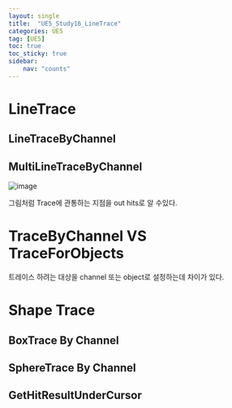 ```yaml
---
layout: single
title:  "UE5_Study16_LineTrace"
categories: UE5
tag: [UE5]
toc: true
toc_sticky: true
sidebar:
    nav: "counts"
---
```


# LineTrace

## LineTraceByChannel

## MultiLineTraceByChannel
![image](https://github.com/silverlnng/UE_ThirdPersonTemplate/assets/112385982/ce57ab29-342e-49d1-aa3a-ccd1380e18e3)
   
그림처럼 Trace에 관통하는 지점을 out hits로 알 수있다.

# TraceByChannel VS TraceForObjects 
 트레이스 하려는 대상을 channel 또는 object로 설정하는데 차이가 있다.

# Shape Trace


## BoxTrace By Channel

## SphereTrace By Channel


## GetHitResultUnderCursor


